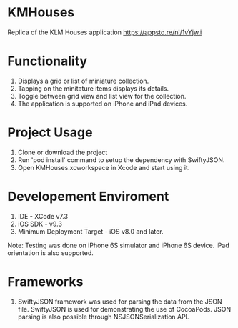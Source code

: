 # KMHouses
Replica of the KLM Houses application https://appsto.re/nl/1vYjw.i

Functionality
=========================
1. Displays a grid or list of miniature collection.
2. Tapping on the minitature items displays its details.
3. Toggle between grid view and list view for the collection.
4. The application is supported on iPhone and iPad devices.

Project Usage
=========================
1. Clone or download the project
2. Run 'pod install' command to setup the dependency with SwiftyJSON.
3. Open KMHouses.xcworkspace in Xcode and start using it.

Developement Enviroment
=========================
1. IDE - XCode v7.3
2. iOS SDK - v9.3
3. Minimum Deployment Target - iOS v8.0 and later.

Note: Testing was done on iPhone 6S simulator and iPhone 6S device. iPad orientation is also supported.

Frameworks
=========================
1. SwiftyJSON framework was used for parsing the data from the JSON file. SwiftyJSON is used for demonstrating the use of CocoaPods. JSON parsing is also possible through NSJSONSerialization API.
